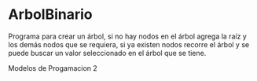 # ArbolBinario
Programa para crear un árbol,  si no hay nodos en el árbol agrega la raíz y los demás nodos que se requiera, si ya existen nodos recorre el árbol y se puede buscar un valor seleccionado en el árbol que se tiene.

Modelos de Progamacion 2


